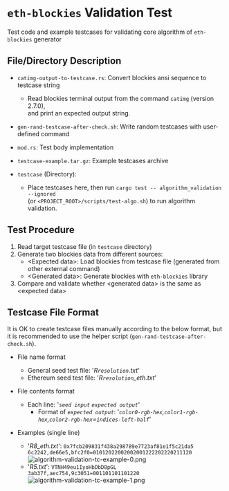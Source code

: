 # `eth-blockies` Validation Test

Test code and example testcases for validating core algorithm of `eth-blockies` generator



## File/Directory Description

- `catimg-output-to-testcase.rs`: Convert blockies ansi sequence to testcase string
  - Read blockies terminal output from the command `catimg` (version 2.7.0),  
    and print an expected output string.
    
- `gen-rand-testcase-after-check.sh`: Write random testcases with user-defined command
  
- `mod.rs`: Test body implementation
  
- `testcase-example.tar.gz`: Example testcases archive
    
- `testcase` (Directory): 
  - Place testcases here, then run `cargo test -- algorithm_validation --ignored`  
    (or `<PROJECT_ROOT>/scripts/test-algo.sh`) to run algorithm validation.



## Test Procedure

1. Read target testcase file (in `testcase` directory)
2. Generate two blockies data from different sources:
   - \<Expected data\>: Load blockies from testcase file (generated from other external command)
   - \<Generated data\>: Generate blockies with `eth-blockies` library
3. Compare and validate whether \<generated data\> is the same as \<expected data\>



## Testcase File Format

It is OK to create testcase files manually according to the below format, but it is recommended to use the helper script (`gen-rand-testcase-after-check.sh`).

- File name format
  - General seed test file: '*R`resolution`.txt*'
  - Ethereum seed test file: '*R`resolution`_eth.txt*'
  
- File contents format
  - Each line: '*`seed input` `expected output`*'
    - Format of *`expected output`*: '*`color0-rgb-hex`,`color1-rgb-hex`,`color2-rgb-hex`=`indices-left-half`*'
      
- Examples (single line)
  - '*R8_eth.txt*': `0x7fcb209831f438a298789e7723af81e1f5c21da5 6c2242,de66e5,bfc2f0=01012022002002001222202220211120`  
    ![algorithm-validation-tc-example-0.png](https://github.com/snoopy3476/eth-blockies-rs/blob/)
  - '*R5.txt*': `VTNH49eu1IyoHbDbD8pGL 3ab37f,aec754,9c3051=001101101101220`  
    ![algorithm-validation-tc-example-1.png](https://github.com/snoopy3476/eth-blockies-rs/blob/)
